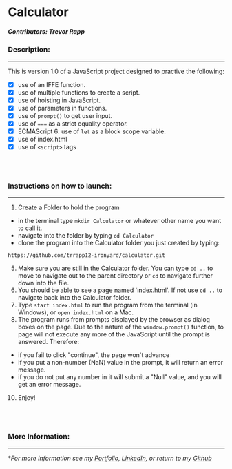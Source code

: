 # Calculator

##### Contributors: Trevor Rapp


### Description:
---

This is version 1.0 of a JavaScript project designed to practive the following: 

- [x] use of an IFFE function.
- [x] use of multiple functions to create a script.
- [x] use of hoisting in JavaScript.
- [x] use of parameters in functions.
- [x] use of `prompt()` to get user input. 
- [x] use of `===` as a strict equality operator. 
- [x] ECMAScript 6: use of `let` as a block scope variable.
- [x] use of index.html
- [x] use of `<script>` tags
<br/>
<br/>

### Instructions on how to launch:
---

1. Create a Folder to hold the program
  - in the terminal type `mkdir Calculator` or whatever other name you want to call it. 
  - navigate into the folder by typing `cd Calculator`
  - clone the program into the Calculator folder you just created by typing: 
 
 ```
https://github.com/trrapp12-ironyard/calculator.git
 ```
  
5. Make sure you are still in the Calculator folder.  You can type `cd ..`  to move to navigate out to the parent directory or `cd` to navigate further down into the file.
6. You should be able to see a page named 'index.html'.  If not use `cd ..` to navigate back into the Calculator folder.  
7. Type `start index.html` to run the program from the terminal (in Windows), or `open index.html` on a Mac.
8. The program runs from prompts displayed by the browser as dialog boxes on the page.  Due to the nature of the `window.prompt()` function, to page will not execute any more of the JavaScript until the prompt is answered.  Therefore: 
- if you fail to click "continue", the page won't advance
- if you put a non-number (NaN) value in the prompt, it will return an error message. 
- if you do not put any number in it will submit a "Null" value, and you will get an error message. 


10. Enjoy!
<br/>
<br/>

### More Information:
---

\**For more information see my [Portfolio](https://trrapp12.github.io/Trevor-Rapp-Portfolio/), [LinkedIn](https://www.linkedin.com/in/trevor-rapp-042a1037), or return to my [Github](https://github.com/trrapp12)*


